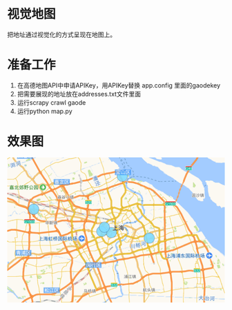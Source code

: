 # 视觉地图
把地址通过视觉化的方式呈现在地图上。

# 准备工作
1. 在高德地图API中申请APIKey，用APIKey替换 app.config 里面的gaodekey
2. 把需要展现的地址放在addresses.txt文件里面
3. 运行scrapy crawl gaode
4. 运行python map.py

# 效果图
![demo](https://raw.githubusercontent.com/kisdavid-wei/visualmap/master/static/demo.PNG)
